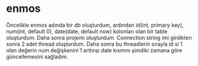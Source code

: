 # enmos

Öncelikle enmos adında bir db oluşturdum, ardından id(int, primary key), num(int, default 0), date(date, default now) kolonları olan bir table oluşturdum.
Daha sonra projemi oluşturdum. Connection string imi girdikten sonra 2 adet thread oluşturdum. 
Daha sonra bu threadlerin sırayla id si 1 olan değerin num değişkenini 1 arttırıp date kısmını şimdiki zamana göre güncellemesini sağladım.
